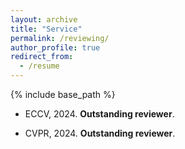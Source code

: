 ```yaml
---
layout: archive
title: "Service"
permalink: /reviewing/
author_profile: true
redirect_from:
  - /resume
---
```


{% include base_path %}

* ECCV, 2024. __Outstanding reviewer__.

* CVPR, 2024. __Outstanding reviewer__.
